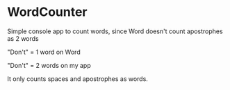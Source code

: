 # WordCounter

Simple console app to count words, since Word doesn't count apostrophes as 2 words

"Don't" = 1 word on Word

"Don't" = 2 words on my app

It only counts spaces and apostrophes as words.
